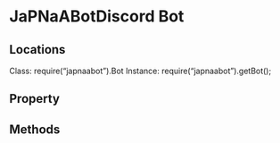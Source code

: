 # JaPNaABotDiscord Bot
## Locations
Class: require(“japnaabot”).Bot
Instance: require(“japnaabot”).getBot();

## Property
## Methods